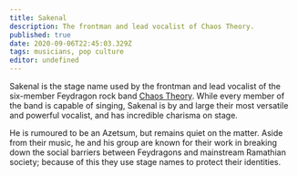 ```yaml
---
title: Sakenal
description: The frontman and lead vocalist of Chaos Theory.
published: true
date: 2020-09-06T22:45:03.329Z
tags: musicians, pop culture
editor: undefined
---
```


Sakenal is the stage name used by the frontman and lead vocalist of the six-member Feydragon rock band [Chaos Theory](/entertainment/chaos_theory). While every member of the band is capable of singing, Sakenal is by and large their most versatile and powerful vocalist, and has incredible charisma on stage.

He is rumoured to be an Azetsum, but remains quiet on the matter. Aside from their music, he and his group are known for their work in breaking down the social barriers between Feydragons and mainstream Ramathian society; because of this they use stage names to protect their identities.